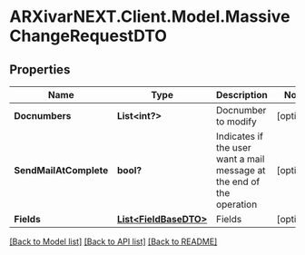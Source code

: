 # ARXivarNEXT.Client.Model.MassiveChangeRequestDTO
## Properties

Name | Type | Description | Notes
------------ | ------------- | ------------- | -------------
**Docnumbers** | **List&lt;int?&gt;** | Docnumber to modify | [optional] 
**SendMailAtComplete** | **bool?** | Indicates if the user want a mail message at the end of the operation | [optional] 
**Fields** | [**List&lt;FieldBaseDTO&gt;**](FieldBaseDTO.md) | Fields | [optional] 

[[Back to Model list]](../README.md#documentation-for-models) [[Back to API list]](../README.md#documentation-for-api-endpoints) [[Back to README]](../README.md)

